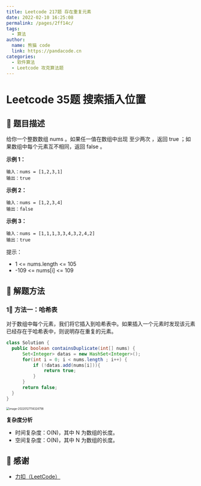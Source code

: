 ```yaml
---
title: Leetcode 217题 存在重复元素
date: 2022-02-10 16:25:08
permalink: /pages/2ff14c/
tags: 
  - 算法
author: 
  name: 熊猫 code
  link: https://pandacode.cn
categories: 
  - 软件算法
  - Leetcode 攻克算法题
---
```


# Leetcode 35题 搜索插入位置

## 🌟 题目描述

给你一个整数数组 nums 。如果任一值在数组中出现 至少两次 ，返回 true ；如果数组中每个元素互不相同，返回 false 。

**示例 1：**

```
输入：nums = [1,2,3,1]
输出：true
```

**示例 2：**

```
输入：nums = [1,2,3,4]
输出：false
```

**示例 3：**

```
输入：nums = [1,1,1,3,3,4,3,2,4,2]
输出：true
```


提示：

- 1 <= nums.length <= 105
- -109 <= nums[i] <= 109

## 🐂 解题方法

### 1⃣️ 方法一：哈希表

对于数组中每个元素，我们将它插入到哈希表中。如果插入一个元素时发现该元素已经存在于哈希表中，则说明存在重复的元素。

<code-group>
  <code-block title="JAVA" active>

  ```java
class Solution {
    public boolean containsDuplicate(int[] nums) {
        Set<Integer> datas = new HashSet<Integer>();
        for(int i = 0; i < nums.length ; i++) {
            if (!datas.add(nums[i])){
                return true;
            }
        }
        return false;
    }
}
  ```

</code-block>
</code-group>

<img src="https://gitee.com/guoshunfa/panda-files/raw/master/blog/202201271143358.png" alt="image-20220127114324756" style="zoom:50%;" />

**复杂度分析**

- 时间复杂度：O(N)，其中 N 为数组的长度。
- 空间复杂度：O(N)，其中 N 为数组的长度。

## 🙏 感谢

- [力扣（LeetCode）](https://leetcode-cn.com/)
